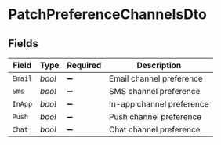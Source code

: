 # PatchPreferenceChannelsDto


## Fields

| Field                     | Type                      | Required                  | Description               |
| ------------------------- | ------------------------- | ------------------------- | ------------------------- |
| `Email`                   | *bool*                    | :heavy_minus_sign:        | Email channel preference  |
| `Sms`                     | *bool*                    | :heavy_minus_sign:        | SMS channel preference    |
| `InApp`                   | *bool*                    | :heavy_minus_sign:        | In-app channel preference |
| `Push`                    | *bool*                    | :heavy_minus_sign:        | Push channel preference   |
| `Chat`                    | *bool*                    | :heavy_minus_sign:        | Chat channel preference   |
